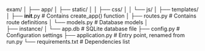 exam/
│
├── app/
│   ├── static/
│   │   ├── css/
│   │   └── js/
│   ├── templates/
│   ├── __init__.py        # Contains create_app() function
│   ├── routes.py          # Contains route definitions
│   └── models.py          # Database models
│    
├── instance/
│   └── app.db             # SQLite database file
├── config.py              # Configuration settings
├── application.py         # Entry point, renamed from run.py
└── requirements.txt       # Dependencies list